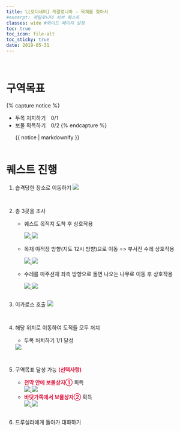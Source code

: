 ```yaml
---
title: \[오디세이] 케팔로니아 - 목재를 찾아서
#excerpt: 케팔로니아 서브 퀘스트
classes: wide #와이드 페이지 설정
toc: true
toc_icon: file-alt
toc_sticky: true
date: 2019-05-31
---
```


<head>
    <style type="text/css">
        aside { font-size: 22px; }
        section { font-size: 16px; }
        .notice--primary > ul { font-size: 14px; }
        tbody, th { text-align: center; }
        .notice--primary { width: 50%; margin-left: 24px; }
        b { color: crimson; }
    </style>
</head>
<br/>


# 구역목표
{% capture notice %}
* 두목 처치하기　0/1
* 보물 획득하기　0/2
{% endcapture %}

<div class="notice--primary">{{ notice | markdownify }}</div>
<br/>


# 퀘스트 진행

1. 습격당한 장소로 이동하기
    <a href="https://raw.githubusercontent.com/kimguri/kimguri.github.io/master/assets/images/aoc/kephallonia/08-Lumbering-Along/1.png">
        <img src="https://raw.githubusercontent.com/kimguri/kimguri.github.io/master/assets/images/aoc/kephallonia/08-Lumbering-Along/1.png">
    </a>
    <pre></pre>
    <pre></pre>

2. 총 3곳을 조사
    - 퀘스트 목적지 도착 후 상호작용
        <figure class="half" style="margin: 0px;">
            <a href="https://raw.githubusercontent.com/kimguri/kimguri.github.io/master/assets/images/aoc/kephallonia/08-Lumbering-Along/2-1.png">
                <img src="https://raw.githubusercontent.com/kimguri/kimguri.github.io/master/assets/images/aoc/kephallonia/08-Lumbering-Along/2-1.png">
            </a>
            <a href="https://raw.githubusercontent.com/kimguri/kimguri.github.io/master/assets/images/aoc/kephallonia/08-Lumbering-Along/2-2.png">
                <img src="https://raw.githubusercontent.com/kimguri/kimguri.github.io/master/assets/images/aoc/kephallonia/08-Lumbering-Along/2-2.png">
            </a>
        </figure>
    - 목재 야적장 방향(지도 12시 방향)으로 이동 => 부서진 수레 상호작용
        
        <figure class="half" style="margin: 0px;">
            <a href="https://raw.githubusercontent.com/kimguri/kimguri.github.io/master/assets/images/aoc/kephallonia/08-Lumbering-Along/2-3-1.png">
                <img src="https://raw.githubusercontent.com/kimguri/kimguri.github.io/master/assets/images/aoc/kephallonia/08-Lumbering-Along/2-3-1.png">
            </a>
            <a href="https://raw.githubusercontent.com/kimguri/kimguri.github.io/master/assets/images/aoc/kephallonia/08-Lumbering-Along/2-3-2.png">
                <img src="https://raw.githubusercontent.com/kimguri/kimguri.github.io/master/assets/images/aoc/kephallonia/08-Lumbering-Along/2-3-2.png">
            </a>
        </figure>

    - 수레를 마주선채 좌측 방향으로 돌면 나오는 나무로 이동 후 상호작용
        <figure class="half" style="margin: 0px;">
            <a href="https://raw.githubusercontent.com/kimguri/kimguri.github.io/master/assets/images/aoc/kephallonia/08-Lumbering-Along/2-4-1.png">
                <img src="https://raw.githubusercontent.com/kimguri/kimguri.github.io/master/assets/images/aoc/kephallonia/08-Lumbering-Along/2-4-1.png">
            </a>
            <a href="https://raw.githubusercontent.com/kimguri/kimguri.github.io/master/assets/images/aoc/kephallonia/08-Lumbering-Along/2-4-2.png">
                <img src="https://raw.githubusercontent.com/kimguri/kimguri.github.io/master/assets/images/aoc/kephallonia/08-Lumbering-Along/2-4-2.png">
            </a>
        </figure>
    <pre></pre>
    
3. 이카로스 호출
    <a href="https://raw.githubusercontent.com/kimguri/kimguri.github.io/master/assets/images/aoc/kephallonia/08-Lumbering-Along/3.png">
        <img src="https://raw.githubusercontent.com/kimguri/kimguri.github.io/master/assets/images/aoc/kephallonia/08-Lumbering-Along/3.png">
    </a>
    <pre></pre><pre></pre>


4. 해당 위치로 이동하여 도적들 모두 처치
    - 두목 처치하기 1/1 달성
    <a href="https://raw.githubusercontent.com/kimguri/kimguri.github.io/master/assets/images/aoc/kephallonia/08-Lumbering-Along/3.png">
        <img src="https://raw.githubusercontent.com/kimguri/kimguri.github.io/master/assets/images/aoc/kephallonia/08-Lumbering-Along/3.png">
    </a>
    <pre></pre><pre></pre>

5. 구역목표 달성 가능 <b>(선택사항)</b>
    - <b>천막 안에 보물상자①</b> 획득
        <figure class="half" style="margin: 0px;">
            <a href="https://raw.githubusercontent.com/kimguri/kimguri.github.io/master/assets/images/aoc/kephallonia/08-Lumbering-Along/5-1.png">
                <img src="https://raw.githubusercontent.com/kimguri/kimguri.github.io/master/assets/images/aoc/kephallonia/08-Lumbering-Along/5-1.png">
            </a>
            <a href="https://raw.githubusercontent.com/kimguri/kimguri.github.io/master/assets/images/aoc/kephallonia/08-Lumbering-Along/5-2.png">
                <img src="https://raw.githubusercontent.com/kimguri/kimguri.github.io/master/assets/images/aoc/kephallonia/08-Lumbering-Along/5-2.png">
            </a>
        </figure>
    - <b>바닷가쪽에서 보물상자②</b> 획득
        <figure class="half" style="margin: 0px;">
            <a href="https://raw.githubusercontent.com/kimguri/kimguri.github.io/master/assets/images/aoc/kephallonia/08-Lumbering-Along/5-3.png">
                <img src="https://raw.githubusercontent.com/kimguri/kimguri.github.io/master/assets/images/aoc/kephallonia/08-Lumbering-Along/5-3.png">
            </a>
            <a href="https://raw.githubusercontent.com/kimguri/kimguri.github.io/master/assets/images/aoc/kephallonia/08-Lumbering-Along/5-4.png">
                <img src="https://raw.githubusercontent.com/kimguri/kimguri.github.io/master/assets/images/aoc/kephallonia/08-Lumbering-Along/5-4.png">
            </a>
        </figure>
    <pre></pre>

6. 드루실라에게 돌아가 대화하기